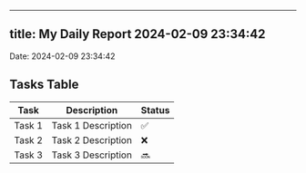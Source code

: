 
---
title: My Daily Report 2024-02-09 23:34:42
---

Date: 2024-02-09 23:34:42

## Tasks Table

| Task | Description | Status |
|------|-------------|--------|
| Task 1 | Task 1 Description | ✅ |
| Task 2 | Task 2 Description | ❌ |
| Task 3 | Task 3 Description | 🔜 |
